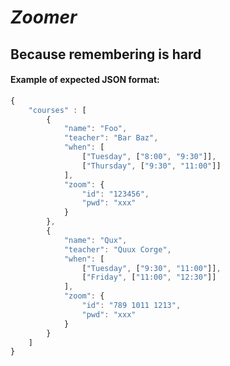 # *Zoomer*
## Because remembering is hard
#### Example of expected JSON format:
```javascript
{
    "courses" : [
        {
			"name": "Foo",
			"teacher": "Bar Baz",
			"when": [
				["Tuesday", ["8:00", "9:30"]],
				["Thursday", ["9:30", "11:00"]]
			],
			"zoom": {
				"id": "123456",
				"pwd": "xxx"
			}
		},
		{
			"name": "Qux",
			"teacher": "Quux Corge",
			"when": [
				["Tuesday", ["9:30", "11:00"]],
				["Friday", ["11:00", "12:30"]]
			],
			"zoom": {
				"id": "789 1011 1213",
				"pwd": "xxx"
			}
		}
    ]
}
```
